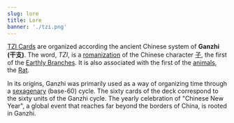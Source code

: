 ```yaml
---
slug: lore
title: Lore
banner: './tzi.png'
---
```


[TZI Cards](https://www.tzi.cards) are organized according the ancient Chinese system of **Ganzhi (干支)**. The word, *TZI*, is a [romanization](https://en.wikipedia.org/wiki/Romanization) of the Chinese character [子](tzi), the first of the [Earthly Branches](earthly-branches). It is also associated with the first of the [animals](animals), the [Rat](rat).

In its origins, Ganzhi was primarily used as a way of organizing time through a [sexagenary](https://en.wikipedia.org/wiki/Sexagenary_cycle) (base-60) cycle. The sixty cards of the deck correspond to the sixty units of the Ganzhi cycle. The yearly celebration of "Chinese New Year", a global event that reaches far beyond the borders of China, is rooted in Ganzhi.